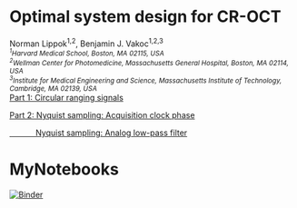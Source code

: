 
# Optimal system design for CR-OCT
Norman Lippok<sup>1,2</sup>, Benjamin J. Vakoc<sup>1,2,3</sup> <br>
<i> <sub><sup>1</sup>Harvard Medical School, Boston, MA 02115, USA <br>
  <sup>2</sup>Wellman Center for Photomedicine, Massachusetts General Hospital, Boston, MA 02114, USA <br>
  <sup>3</sup>Institute for Medical Engineering and Science, Massachusetts Institute of Technology, Cambridge, MA 02139, USA </sub>
</i>
<br>
[Part 1: Circular ranging signals](https://mybinder.org/v2/gh/nlippok/Notebooks-CR-OCT-Sampling-public/HEAD?urlpath=%2Fvoila%2Frender%2FPart1%2FNotebook.ipynb)

[Part 2: Nyquist sampling: Acquisition clock phase](https://mybinder.org/v2/gh/nlippok/Notebooks-CR-OCT-Sampling-public/HEAD?urlpath=%2Fvoila%2Frender%2FPart2%2FPhase%2FNotebook.ipynb)

[&emsp;&emsp;&emsp;&nbsp;Nyquist sampling: Analog low-pass filter](https://mybinder.org/v2/gh/nlippok/Notebooks-CR-OCT-Sampling-public/HEAD?urlpath=%2Fvoila%2Frender%2FPart2%2FSNR%2FNotebook.ipynb)


# MyNotebooks

[![Binder](https://mybinder.org/badge_logo.svg)](https://mybinder.org/v2/gh/nlippok/Notebooks-CR-OCT-Sampling-public/HEAD)
